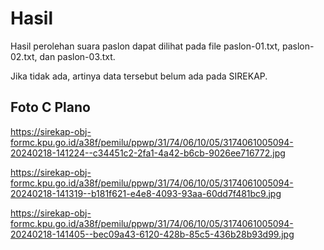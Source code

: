 # Hasil

Hasil perolehan suara paslon dapat dilihat pada file paslon-01.txt, paslon-02.txt, dan paslon-03.txt.

Jika tidak ada, artinya data tersebut belum ada pada SIREKAP.

## Foto C Plano

https://sirekap-obj-formc.kpu.go.id/a38f/pemilu/ppwp/31/74/06/10/05/3174061005094-20240218-141224--c34451c2-2fa1-4a42-b6cb-9026ee716772.jpg

https://sirekap-obj-formc.kpu.go.id/a38f/pemilu/ppwp/31/74/06/10/05/3174061005094-20240218-141319--b181f621-e4e8-4093-93aa-60dd7f481bc9.jpg

https://sirekap-obj-formc.kpu.go.id/a38f/pemilu/ppwp/31/74/06/10/05/3174061005094-20240218-141405--bec09a43-6120-428b-85c5-436b28b93d99.jpg

